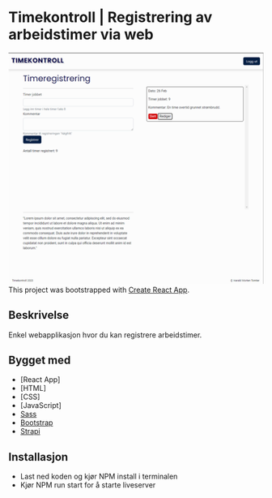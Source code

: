 # Timekontroll | Registrering av arbeidstimer via web

![image](skjermdump2.png)
This project was bootstrapped with [Create React App](https://github.com/facebook/create-react-app).

## Beskrivelse

Enkel webapplikasjon hvor du kan registrere arbeidstimer.



## Bygget med 
- [React App]
- [HTML]
- [CSS]
- [JavaScript]
- [Sass](https://sass-lang)
- [Bootstrap](https://getbootstrap.com)
- [Strapi](https://docs.strapi.io/developer-docs/latest/getting-started/introduction.html)


## Installasjon

- Last ned koden og kjør NPM install i terminalen
- Kjør NPM run start for å starte liveserver

